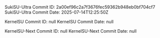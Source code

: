 SukiSU-Ultra Commit ID: 2a00ef96c2a7f3676fec59362b948eb0bf704cf7
SukiSU-Ultra Commit Date: 2025-07-14T12:25:50Z

KernelSU Commit ID: null
KernelSU Commit Date: null

KernelSU-Next Commit ID: null
KernelSU-Next Commit Date: null

